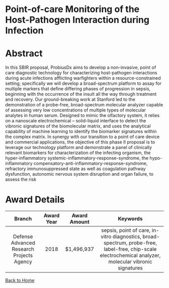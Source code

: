
Point-of-care Monitoring of the Host-Pathogen Interaction during Infection
==========================================================================

# Abstract


In this SBIR proposal, ProbiusDx aims to develop a non-invasive, point of care diagnostic technology for characterizing host-pathogen interactions during acute infections afflicting warfighters within a resource-constrained setting; specifically we will develop a broad-spectrum platform to assay for multiple markers that define differing phases of progression in sepsis, beginning with the occurrence of the insult all the way through treatment and recovery. Our ground-breaking work at Stanford led to the demonstration of a probe-free, broad-spectrum molecular analyzer capable of assessing very low concentrations of multiple types of molecular analytes in human serum. Designed to mimic the olfactory system, it relies on a nanoscale electrochemical – solid-liquid interface to detect the vibronic signatures of the biomolecular matrix, and uses the analytical capability of machine learning to identify the biomarker signatures within the complex matrix. In synergy with our transition to a point of care device and commercial applications, the objective of this phase II proposal is to leverage our technology platform and demonstrate a panel of clinically relevant biomarkers for characterization of the infecting organism, the hyper-inflammatory systemic-inflammatory-response-syndrome, the hypo-inflammatory compensatory-anti-inflammatory-response-syndrome, refractory immunosuppressed state as well as coagulation pathway dysfunction, autonomic nervous system disruption and organ failure, to assess the risk  

# Award Details

|Branch|Award Year|Award Amount|Keywords|
| :---: | :---: | :---: | :---: |
|Defense Advanced Research Projects Agency|2018|$1,496,937|sepsis, point of care, in-vitro diagnostics, broad-spectrum, probe-free, label-free, chip-scale electrochemical analyzer, molecular vibronic signatures|
  
  


[Back to Home](https://github.com/chrischow/dod_sbir_awards/Reports/CC/#1213)